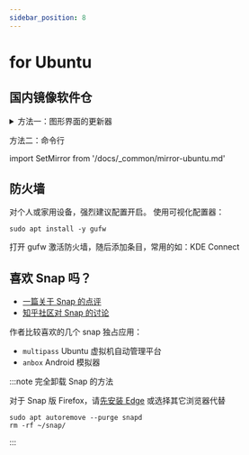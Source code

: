 ```yaml
---
sidebar_position: 8
---
```


# for Ubuntu

## 国内镜像软件仓

 <details>
<summary>方法一：图形界面的更新器</summary>

1. 搜索关键词 `sof`，选择 “软件和更新”，更改合适的“下载自”来源

<!-- ( 默认“中国的服务器”指的是 cn.archive.ubuntu.com ) -->

2. 搜索关键词 `upd`，打开 “软件更新器”，更新系统

</details>

方法二：命令行

import SetMirror from '/docs/\_common/mirror-ubuntu.md'

<SetMirror />

## 防火墙

对个人或家用设备，强烈建议配置开启。
使用可视化配置器：

    sudo apt install -y gufw

打开 gufw 激活防火墙，随后添加条目，常用的如：KDE Connect

## 喜欢 Snap 吗？

- [一篇关于 Snap 的点评](https://www.toutiao.com/article/6331388216112972033/)
- [知乎社区对 Snap 的讨论](https://www.zhihu.com/question/47514122)

作者比较喜欢的几个 snap 独占应用：

- `multipass` Ubuntu 虚拟机自动管理平台
- `anbox` Android 模拟器

:::note 完全卸载 Snap 的方法

对于 Snap 版 Firefox，请<a target="_blank" href="/docs/goodsoft/chromium/linux">先安装 Edge</a> 或选择其它浏览器代替

```shell
sudo apt autoremove --purge snapd
rm -rf ~/snap/
```

:::
